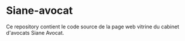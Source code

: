 # Siane-avocat
Ce repository contient le code source de la page web vitrine du cabinet d'avocats Siane Avocat.
